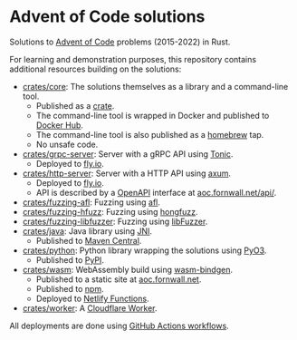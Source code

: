 # Advent of Code solutions
Solutions to [Advent of Code](https://adventofcode.com/) problems (2015-2022) in Rust.

For learning and demonstration purposes, this repository contains additional resources building on the solutions:

- [crates/core](crates/core): The solutions themselves as a library and a command-line tool.
  - Published as a [crate](https://crates.io/crates/advent-of-code).
  - The command-line tool is wrapped in Docker and published to [Docker Hub](https://hub.docker.com/r/fredrikfornwall/advent-of-code).
  - The command-line tool is also published as a [homebrew](https://brew.sh/) tap.
  - No unsafe code.
- [crates/grpc-server](crates/grpc-server): Server with a gRPC API using [Tonic](https://docs.rs/tonic).
  - Deployed to [fly.io](https://fly.io/).
- [crates/http-server](crates/http-server): Server with a HTTP API using [axum](https://docs.rs/axum/latest/axum/).
  - Deployed to [fly.io](https://fly.io/).
  - API is described by a [OpenAPI](https://www.openapis.org/) interface at [aoc.fornwall.net/api/](https://aoc.fornwall.net/api/).
- [crates/fuzzing-afl](crates/fuzzing-afl): Fuzzing using [afl](https://lcamtuf.coredump.cx/afl/).
- [crates/fuzzing-hfuzz](crates/fuzzing-hfuzz): Fuzzing using [hongfuzz](https://honggfuzz.dev/).
- [crates/fuzzing-libfuzzer](crates/fuzzing-libfuzzer): Fuzzing using [libFuzzer](https://llvm.org/docs/LibFuzzer.html).
- [crates/java](crates/java): Java library using [JNI](https://github.com/jni-rs/jni-rs).
  - Published to [Maven Central](https://search.maven.org/artifact/net.fornwall/aoc).
- [crates/python](crates/python): Python library wrapping the solutions using [PyO3](https://pyo3.rs/).
  - Published to [PyPI](https://pypi.org/project/advent-of-code/).
- [crates/wasm](crates/wasm): WebAssembly build using [wasm-bindgen](https://rustwasm.github.io/docs/wasm-bindgen/).
  - Published to a static site at [aoc.fornwall.net](https://aoc.fornwall.net).
  - Published to [npm](https://www.npmjs.com/package/advent-of-code-wasm).
  - Deployed to [Netlify Functions](https://www.netlify.com/products/functions/).
- [crates/worker](crates/worker): A [Cloudflare Worker](https://workers.cloudflare.com/).

All deployments are done using [GitHub Actions workflows](.github/workflows/).

